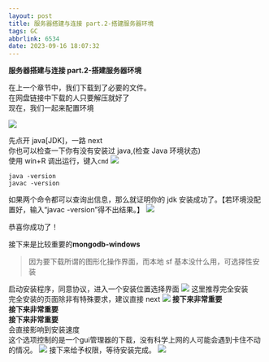 ```yaml
---
layout: post
title: 服务器搭建与连接 part.2-搭建服务器环境
tags: GC
abbrlink: 6534
date: 2023-09-16 18:07:32
---
```

**服务器搭建与连接 part.2-搭建服务器环境**

在上一个章节中，我们下载到了必要的文件。<br>
在网盘链接中下载的人只要解压就好了<br>
现在，我们一起来配置环境<br>

![](https://tuchuang-awaae001.oss-cn-hongkong.aliyuncs.com/GC/GC-6.png)

先点开 java[JDK]，一路 next<br>
你也可以检查一下你有没有安装过 java,(检查 Java 环境状态)<br>
使用 win+R 调出运行，键入`cmd`
![](https://tuchuang-awaae001.oss-cn-hongkong.aliyuncs.com/GC/GC-7.png)
```
java -version
javac -version
```

如果两个命令都可以查询出信息，那么就证明你的 jdk 安装成功了。【若环境没配置好，输入“javac -version”得不出结果。】
![](https://tuchuang-awaae001.oss-cn-hongkong.aliyuncs.com/GC/GC-9.png)

恭喜你成功了！

接下来是比较重要的**mongodb-windows**<br>

> 因为要下载所谓的图形化操作界面，而本地 sf 基本没什么用，可选择性安装

启动安装程序，同意协议，进入一个安装位置选择界面
![](https://tuchuang-awaae001.oss-cn-hongkong.aliyuncs.com/GC/GC-10.png)
这里推荐完全安装<br>
完全安装的页面除非有特殊要求，建议直接 next
![](https://tuchuang-awaae001.oss-cn-hongkong.aliyuncs.com/GC/GC-11.png)
**接下来非常重要**<br>
**接下来非常重要**<br>
**接下来非常重要**<br>
会直接影响到安装速度<br>
这个选项控制的是一个gui管理器的下载，没有科学上网的人可能会遇到卡住不动的情况。
![](https://tuchuang-awaae001.oss-cn-hongkong.aliyuncs.com/GC/GC-12.png)
接下来给予权限，等待安装完成。
![](https://tuchuang-awaae001.oss-cn-hongkong.aliyuncs.com/GC/GC-12.png)

